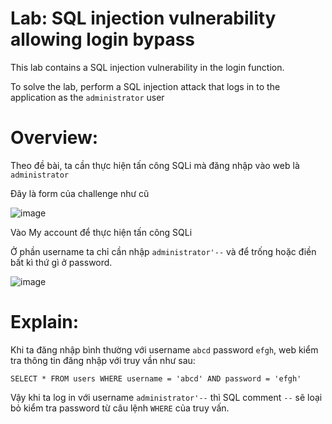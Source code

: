 # Lab: SQL injection vulnerability allowing login bypass

This lab contains a SQL injection vulnerability in the login function.

To solve the lab, perform a SQL injection attack that logs in to the application as the `administrator` user

# Overview:

Theo đề bài, ta cần thực hiện  tấn công SQLi mà đăng nhập vào web là `administrator`

Đây là form của challenge như cũ

![image](https://user-images.githubusercontent.com/115911041/231657900-0cf30e3a-f230-4027-8a3c-c9df470e42a9.png)

Vào My account để thực hiện tấn công SQLi

Ở phần username ta chỉ cần nhập `administrator'--` và để trống hoặc điền bất kì thứ gì ở password.

![image](https://user-images.githubusercontent.com/115911041/231658902-e228f981-38d3-4409-9418-371a0ee822b6.png)

# Explain:

Khi ta đăng nhập bình thường với username `abcd` password `efgh`, web kiểm tra thông tin đăng nhập với truy vần như sau:

`SELECT * FROM users WHERE username = 'abcd' AND password = 'efgh'`

Vậy khi ta log in với username `administrator'--` thì SQL comment `--` sẽ loại bỏ kiểm tra password từ câu lệnh `WHERE` của truy vấn.

